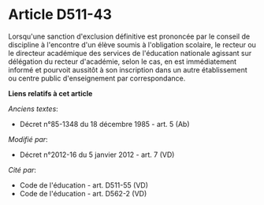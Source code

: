 # Article D511-43

Lorsqu'une sanction d'exclusion définitive est prononcée par le conseil de discipline à l'encontre d'un élève soumis à
l'obligation scolaire, le recteur ou               le directeur académique des services de l'éducation nationale agissant sur
délégation du recteur d'académie, selon le cas, en est immédiatement informé et pourvoit aussitôt à son inscription dans un
autre établissement ou centre public d'enseignement par correspondance.

**Liens relatifs à cet article**

_Anciens textes_:

  - Décret n°85-1348 du 18 décembre 1985 - art. 5 (Ab)

_Modifié par_:

  - Décret n°2012-16 du 5 janvier 2012 - art. 7 (VD)

_Cité par_:

  - Code de l'éducation - art. D511-55 (VD)
  - Code de l'éducation - art. D562-2 (VD)
